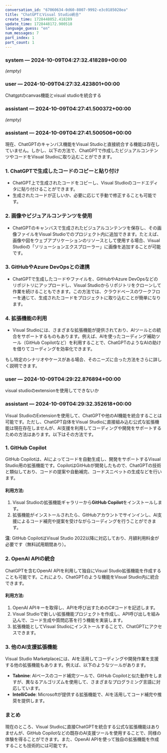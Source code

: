 ```yaml
---
conversation_id: "67060634-0d60-8007-9992-e3c0185028ea"
title: "ChatGPTとVisual Studio統合"
create_time: 1728448052.418289
update_time: 1728448172.900518
language_guess: "en"
num_messages: 7
part_index: 1
part_count: 1
---
```


### system — 2024-10-09T04:27:32.418289+00:00

_(empty)_

### user — 2024-10-09T04:27:32.423801+00:00

Chatgptのcanvas機能とvisual studioを統合する

### assistant — 2024-10-09T04:27:41.500372+00:00

_(empty)_

### assistant — 2024-10-09T04:27:41.500506+00:00

現在、ChatGPTのキャンバス機能をVisual Studioと直接統合する機能は存在していません。しかし、以下の方法で、ChatGPTで作成したビジュアルコンテンツやコードをVisual Studioに取り込むことができます。

### 1. **ChatGPTで生成したコードのコピーと貼り付け**
- ChatGPT上で生成されたコードをコピーし、Visual Studioのコードエディタに貼り付けることができます。
- 生成されたコードが正しいか、必要に応じて手動で修正することも可能です。

### 2. **画像やビジュアルコンテンツを使用**
- ChatGPTのキャンバスで生成されたビジュアルコンテンツを保存し、その画像ファイルをVisual Studioでのプロジェクト内に追加できます。たとえば、画像や図をウェブアプリケーションのリソースとして使用する場合、Visual Studioの「ソリューションエクスプローラー」に画像を追加することが可能です。

### 3. **GitHubやAzure DevOpsとの連携**
- ChatGPTで生成したコードやファイルを、GitHubやAzure DevOpsなどのリポジトリにアップロードし、Visual Studioからリポジトリをクローンして作業を続けることもできます。この方法では、クラウドベースのワークフローを通じて、生成されたコードをプロジェクトに取り込むことが簡単になります。

### 4. **拡張機能の利用**
- Visual Studioには、さまざまな拡張機能が提供されており、AIツールとの統合をサポートするものもあります。例えば、AIを使ったコーディング補助ツール（GitHub Copilotなど）を利用することで、ChatGPTのようなAIの助けを借りてコーディングを効率化できます。

もし特定のシナリオやケースがある場合、そのニーズに合った方法をさらに詳しく説明できます。

### user — 2024-10-09T04:29:22.876894+00:00

visual studioのextensionを使用してできないか

### assistant — 2024-10-09T04:29:32.352618+00:00

Visual StudioのExtensionを使用して、ChatGPTや他のAI機能を統合することは可能です。ただし、ChatGPT自体をVisual Studioに直接組み込む公式な拡張機能は現在存在しませんが、AI支援を利用してコーディングや開発をサポートするための方法はあります。以下はその方法です。

### 1. **GitHub Copilot**
GitHub Copilotは、AIによってコードを自動生成し、開発をサポートするVisual Studio用の拡張機能です。CopilotはGitHubが開発したもので、ChatGPTの技術と類似しており、コードの提案や自動補完、コードスニペットの生成などを行います。

#### 利用方法:
1. Visual Studioの拡張機能ギャラリーから**GitHub Copilot**をインストールします。
2. 拡張機能がインストールされたら、GitHubアカウントでサインインし、AI支援によるコード補完や提案を受けながらコーディングを行うことができます。

**注**: GitHub CopilotはVisual Studio 2022以降に対応しており、月額利用料金が必要です（無料試用期間あり）。

### 2. **OpenAI APIの統合**
ChatGPTを含むOpenAI APIを利用して独自にVisual Studio拡張機能を作成することも可能です。これにより、ChatGPTのような機能をVisual Studio内に統合できます。

#### 利用方法:
1. OpenAI APIキーを取得し、APIを呼び出すためのC#コードを記述します。
2. Visual Studioで新しい拡張機能プロジェクトを作成し、API呼び出しを組み込んで、コード生成や質問応答を行う機能を実装します。
3. 拡張機能としてVisual Studioにインストールすることで、ChatGPTにアクセスできます。

### 3. **他のAI支援拡張機能**
Visual Studio Marketplaceには、AIを活用してコーディングや開発作業を支援する他の拡張機能もあります。例えば、以下のようなツールがあります。

- **Tabnine**: AIベースのコード補完ツールで、GitHub Copilotと似た動作をしますが、異なるアルゴリズムを使用して、さまざまなプログラミング言語に対応しています。
- **IntelliCode**: Microsoftが提供する拡張機能で、AIを活用してコード補完や推奨を提供します。

### まとめ
現在のところ、Visual Studioに直接ChatGPTを統合する公式な拡張機能はありませんが、GitHub Copilotなどの既存のAI支援ツールを使用することで、同様の体験を得ることができます。また、OpenAI APIを使って独自の拡張機能を作成することも技術的には可能です。
